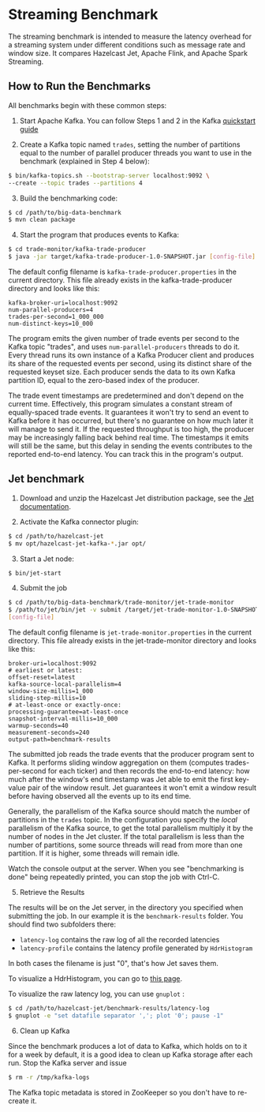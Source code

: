 # Streaming Benchmark

The streaming benchmark is intended to measure the latency overhead
for a streaming system under different conditions such as message
rate and window size. It compares Hazelcast Jet, Apache Flink,
and Apache Spark Streaming.

## How to Run the Benchmarks

All benchmarks begin with these common steps:

1. Start Apache Kafka. You can follow Steps 1 and 2 in the Kafka
  [quickstart guide](https://kafka.apache.org/quickstart)

2. Create a Kafka topic named `trades`, setting the number of partitions
  equal to the number of parallel producer threads you want to use in
  the benchmark (explained in Step 4 below):

```sh
$ bin/kafka-topics.sh --bootstrap-server localhost:9092 \
--create --topic trades --partitions 4
```

3. Build the benchmarking code:

```bash
$ cd /path/to/big-data-benchmark
$ mvn clean package
```

4. Start the program that produces events to Kafka:

```bash
$ cd trade-monitor/kafka-trade-producer
$ java -jar target/kafka-trade-producer-1.0-SNAPSHOT.jar [config-file]
```

The default config filename is `kafka-trade-producer.properties` in the
current directory. This file already exists in the kafka-trade-producer
directory and looks like this:

```
kafka-broker-uri=localhost:9092
num-parallel-producers=4
trades-per-second=1_000_000
num-distinct-keys=10_000
```

The program emits the given number of trade events per second to the
Kafka topic "trades", and uses `num-parallel-producers` threads to do
it. Every thread runs its own instance of a Kafka Producer client and
produces its share of the requested events per second, using its
distinct share of the requested keyset size. Each producer sends the
data to its own Kafka partition ID, equal to the zero-based index of the
producer.

The trade event timestamps are predetermined and don't depend on the
current time. Effectively, this program simulates a constant stream of
equally-spaced trade events. It guarantees it won't try to send an event
to Kafka before it has occurred, but there's no guarantee on how much
later it will manage to send it. If the requested throughput is too
high, the producer may be increasingly falling back behind real time.
The timestamps it emits will still be the same, but this delay in
sending the events contributes to the reported end-to-end latency. You
can track this in the program's output.

## Jet benchmark

1. Download and unzip the Hazelcast Jet distribution package, see the
[Jet documentation](https://jet-start.sh/docs/operations/installation).

2. Activate the Kafka connector plugin:

```bash
$ cd /path/to/hazelcast-jet
$ mv opt/hazelcast-jet-kafka-*.jar opt/
```

3. Start a Jet node:

```bash
$ bin/jet-start
```

4. Submit the job

```bash
$ cd /path/to/big-data-benchmark/trade-monitor/jet-trade-monitor
$ /path/to/jet/bin/jet -v submit /target/jet-trade-monitor-1.0-SNAPSHOT.jar \
[config-file]
```

The default config filename is `jet-trade-monitor.properties` in the
current directory. This file already exists in the jet-trade-monitor
directory and looks like this:

```
broker-uri=localhost:9092
# earliest or latest:
offset-reset=latest
kafka-source-local-parallelism=4
window-size-millis=1_000
sliding-step-millis=10
# at-least-once or exactly-once:
processing-guarantee=at-least-once
snapshot-interval-millis=10_000
warmup-seconds=40
measurement-seconds=240
output-path=benchmark-results
```

The submitted job reads the trade events that the producer program sent
to Kafka. It performs sliding window aggregation on them (computes
trades-per-second for each ticker) and then records the end-to-end
latency: how much after the window's end timestamp was Jet able to emit
the first key-value pair of the window result. Jet guarantees it won't
emit a window result before having observed all the events up to its end
time.

Generally, the parallelism of the Kafka source should match the number
of partitions in the `trades` topic. In the configuration you specify
the _local_ parallelism of the Kafka source, to get the total
parallelism multiply it by the number of nodes in the Jet cluster. If
the total parallelism is less than the number of partitions, some source
threads will read from more than one partition. If it is higher, some
threads will remain idle.

Watch the console output at the server. When you see "benchmarking is
done" being repeatedly printed, you can stop the job with Ctrl-C.

5. Retrieve the Results

The results will be on the Jet server, in the directory you specified
when submitting the job. In our example it is the `benchmark-results`
folder. You should find two subfolders there:

- `latency-log` contains the raw log of all the recorded latencies
- `latency-profile` contains the latency profile generated by
  `HdrHistogram`

In both cases the filename is just "0", that's how Jet saves them.

To visualize a HdrHistogram, you can go to [this
page](https://hdrhistogram.github.io/HdrHistogram/plotFiles.html).

To visualize the raw latency log, you can use `gnuplot` :

```bash
$ cd /path/to/hazelcast-jet/benchmark-results/latency-log
$ gnuplot -e "set datafile separator ','; plot '0'; pause -1"
```

6. Clean up Kafka

Since the benchmark produces a lot of data to Kafka, which holds on to
it for a week by default, it is a good idea to clean up Kafka storage
after each run. Stop the Kafka server and issue

```sh
$ rm -r /tmp/kafka-logs
```

The Kafka topic metadata is stored in ZooKeeper so you don't have to
re-create it.
